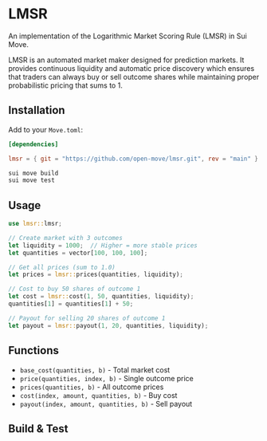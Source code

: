 # LMSR

An implementation of the Logarithmic Market Scoring Rule (LMSR) in Sui Move.

LMSR is an automated market maker designed for prediction markets. It provides continuous liquidity and automatic price discovery which ensures that traders can always buy or sell outcome shares while maintaining proper probabilistic pricing that sums to 1.

## Installation

Add to your `Move.toml`:

```toml
[dependencies]

lmsr = { git = "https://github.com/open-move/lmsr.git", rev = "main" }
```

```bash
sui move build
sui move test
```

## Usage

```rust
use lmsr::lmsr;

// Create market with 3 outcomes
let liquidity = 1000;  // Higher = more stable prices
let quantities = vector[100, 100, 100];

// Get all prices (sum to 1.0)
let prices = lmsr::prices(quantities, liquidity);

// Cost to buy 50 shares of outcome 1
let cost = lmsr::cost(1, 50, quantities, liquidity);
quantities[1] = quantities[1] + 50;

// Payout for selling 20 shares of outcome 1
let payout = lmsr::payout(1, 20, quantities, liquidity);
```

## Functions

- `base_cost(quantities, b)` - Total market cost
- `price(quantities, index, b)` - Single outcome price
- `prices(quantities, b)` - All outcome prices
- `cost(index, amount, quantities, b)` - Buy cost
- `payout(index, amount, quantities, b)` - Sell payout

## Build & Test
